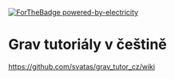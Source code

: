 [![ForTheBadge powered-by-electricity](http://ForTheBadge.com/images/badges/powered-by-electricity.svg)](http://ForTheBadge.com)

# Grav tutoriály v češtině

https://github.com/svatas/grav_tutor_cz/wiki
